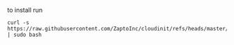 

to install run
```shell
curl -s https://raw.githubusercontent.com/ZaptoInc/cloudinit/refs/heads/master/install.sh | sudo bash
```